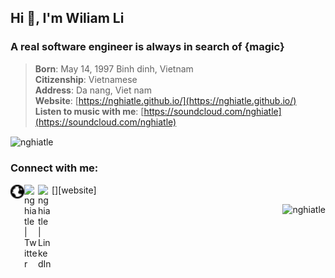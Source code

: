 ## Hi 👋, I'm Wiliam Li
### A real software engineer is always in search of {magic}

> **Born**: May 14, 1997 Binh dinh, Vietnam<br>
> **Citizenship**: Vietnamese<br>
> **Address**: Da nang, Viet nam<br>
> **Website**: [https://nghiatle.github.io/](https://nghiatle.github.io/)<br>
> **Listen to music with me**: [https://soundcloud.com/nghiatle](https://soundcloud.com/nghiatle)

<div><img align="center" src="https://github-readme-stats.vercel.app/api?username=nghiatle&count_private=true&show_icons=true" alt="nghiatle" /></p></div>

### Connect with me:

[<img align="left" alt="nghiatle" width="22px" src="https://raw.githubusercontent.com/iconic/open-iconic/master/svg/globe.svg" />][website]
[<img align="left" alt="nghiatle | Twitter" width="22px" src="https://cdn.jsdelivr.net/npm/simple-icons@v3/icons/twitter.svg" />][twitter]
[<img align="left" alt="nghiatle | LinkedIn" width="22px" src="https://cdn.jsdelivr.net/npm/simple-icons@v3/icons/linkedin.svg" />][linkedin]

[kaggle]: https://www.kaggle.com/nghiatle
[twitter]: https://twitter.com/nghiatle1997
[linkedin]: https://linkedin.com/in/nghialethanh

<p align="right"> <img src="https://komarev.com/ghpvc/?username=nghiatle&label=Profile%20views&color=0e75b6&style=flat" alt="nghiatle" /> </p>
